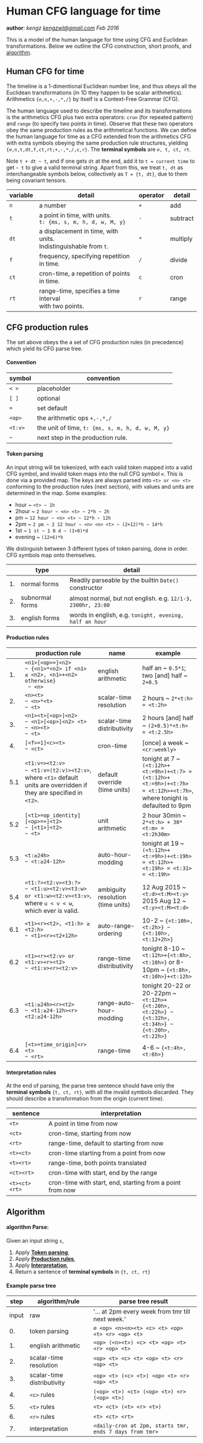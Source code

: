 # Human CFG language for time
**author**: *kengz kengzwl@gmail.com Feb 2016*

This is a model of the human language for time using CFG and Euclidean transformations. Below we outline the CFG construction, short proofs, and [algorithm](#algo).

## Human CFG for time

The timeline is a 1-dimentional Euclidean number line, and thus obeys all the Euclidean transformations (in 1D they happen to be scalar arithmetics). Arithmetics `{∅,n,+,-,*,/}` by itself is a Context-Free Grammar (CFG). 

The human language used to describe the timeline and its transformations is the arithmetics CFG plus two extra operators: `cron` (for repeated pattern) and `range` (to specify two points in time). Observe that these two operators obey the same production rules as the arithmetical functions. We can define the human language for time as a CFG extended from the arithmetics CFG with extra symbols obeying the same production rule structures, yielding `{∅,n,t,dt,f,ct,rt;+,-,*,/,c,r}`. The **terminal symbols** are `∅, t, ct, rt`. 

Note `t + dt ~ t`, and if one gets `dt` at the end, add it to `t = current time` to get `~ t` to give a valid terminal string. Apart from this, we treat `t, dt` as interchangeable symbols below, collectively as `T = {t, dt}`, due to them being covariant tensors.

| variable | detail | operator | detail |
|---|---|---|---|
|`n`| a number |`+`| add |
|`t`| a point in time, with units. <br> `t: {ms, s, m, h, d, w, M, y}` |`-`| subtract |
|`dt`| a displacement in time, with units. <br>Indistinguishable from `t`. |`*`| multiply |
|`f`| frequency, specifying repetition in time. |`/`| divide |
|`ct`| cron-time, a repetition of points in time. |`c`| cron |
|`rt`| range-time, specifies a time interval <br>with two points. |`r`| range |


## CFG production rules

The set above obeys the a set of CFG production rules (in precedence) which yield its CFG parse tree. 

#### Convention

| symbol | convention |
|---|---|
| `< >` | placeholder |
| `[ ]` | optional |
| `=` | set default |
| `<op>` | the arithmetic ops `+,-,*,/` |
| `<t:v>` | the unit of time, `t: {ms, s, m, h, d, w, M, y}` |
| `~` | next step in the production rule. |

#### <a name="tokenize"></a>Token parsing
An input string will be tokenized, with each valid token mapped into a valid CFG symbol, and invalid token maps into the null CFG symbol `∅`. This is done via a provided map. The keys are always parsed into `<t> or <n> <t>` conforming to the production rules (next section), with values and units are determined in the map. Some examples:

- hour ~ `<t> ~ 1h`
- 2hour ~ `2 hour ~ <n> <t> ~ 2*h ~ 2h`
- pm ~ `12 hour ~ <n> <t> ~ 12*h ~ 12h`
- 2pm ~ `2 pm ~ 2 12 hour ~ <n> <n> <t> ~ (2+12)*h ~ 14*h`
- 1st ~ `1 st ~ 1 0 d ~ (1+0)*d`
- evening ~ `(12+6)*h`

We distinguish between 3 different types of token parsing, done in order. CFG symbols map onto themselves.

| | type | detail |
|---|---|---|
|1.| normal forms | Readily parseable by the builtin `Date()` constructor |
|2.| subnormal forms | almost normal, but not english. e.g. `12/1-3, 2300hr, 23:00` |
|3.| english forms | words in english, e.g. `tonight, evening, half an hour` |

#### <a name="produce"></a>Production rules

| | production rule | name | example |
|---|---|---|---|
|1.| `<n1>[<op>=]<n2>`<br>`~ {<n1>*<n2> if <n1> ≤ <n2>, <n1>+<n2> otherwise}`<br>` ~ <n>` | english arithmetic | half an ~ `0.5*1`;<br>two [and] half ~ `2+0.5` |
|2.| `<n><t>`<br>`~ <n>*<t>`<br>`~ <t>` | scalar-time resolution | 2 hours ~ `2*<t:h> = <t:2h>` |
|3.| `<n1><t>[<op>]<n2>`<br>`~ <n1>[<op>]<n2> <t>`<br>`~ <n><t>`<br>`~ <t>` | scalar-time distributivity | 2 hours [and] half ~ `(2+0.5)*<t:h> = <t:2.5h>` |
|4.| `[<f>=1]<c><t>`<br>`~ <ct>` | cron-time | [once] a week ~ `<cr:weekly>` |
|5.1| `<t1:v=><t2:v>`<br>`~ <t1:v=(t2:v)><t2:v>`, where `<t1>` default units are overridden if they are specified in `<t2>`. | default override (time units) | tonight at 7 ~ `(<t:12h>+<t:=9h>)+<t:7> = (<t:12h>+<t:=9h>)+<t:7h> = <t:12h>+<t:7h>`, where tonight is defaulted to 9pm |
|5.2| `[<t1>=op_identity][<op>=+]<t2>`<br>`~ [<t1>]<t2>`<br>`~ <t>` | unit arithmetic | 2 hour 30min ~ `2*<t:h> + 30*<t:m> = <t:2h30m>` |
|5.3| `<t:≥24h>`<br>`~ <t:≥24-12h>` | auto-hour-modding | tonight at 19 ~ `(<t:12h>+<t:=9h>)+<t:19h> = <t:12h>+<t:19h> = <t:31> = <t:19h>` |
|5.4| `<t1:?><t2:v><t3:?>`<br>`~ <t1:u><t2:v><t3:w> or <t1:w><t2:v><t3:v>`,<br>where `u < v < w`, which ever is valid. | ambiguity resolution (time units) | 12 Aug 2015 ~ `<t:d><t:M><t:y>`<br>2015 Aug 12 ~ ` <t:y><t:M><t:d>` |
|6.1| `<t1><r><t2>, <t1:h> ≥ <t2:h>`<br>`~ <t1><r><t2+12h>` | auto-range-ordering | 10-2 ~ `{<t:10h>, <t:2h>} ~ {<t:10h>, <t:12+2h>}` |
|6.2| `<t1><r><t2:v> or <t1:v><r><t2>`<br>`~ <t1:v><r><t2:v>` | range-time distributivity | tonight 8-10 ~ `<t:12h>+{<t:8h>, <t:10h>}` or 8-10pm ~ `{<t:8h>, <t:10h>}+<t:12h>` |
|6.3| `<t1:≥24h><r><t2>`<br>`~ <t1:≥24-12h><r><t2:≥24-12h>` | range-auto-hour-modding | tonight 20-22 or 20-22pm ~ `<t:12h>+{<t:20h>, <t:22h>} ~ {<t:32h>, <t:34h>} ~ {<t:20h>, <t:22h>}`  |
|6.4| `[<t>=time_origin]<r><t>`<br>`~ <rt>` | range-time | 4-6 ~ `{<t:4h>, <t:6h>}` |


#### <a name="interpret"></a>Interpretation rules
At the end of parsing, the parse tree sentence should have only the **terminal symbols** `{t, ct, rt}`, with all the invalid symbols discarded. They should describe a transformation from the origin (current time).

| sentence | interpretation |
|---|---|
| `<t>` | A point in time from now |
| `<ct>` | cron-time, starting from now |
| `<rt>` | range-time, default to starting from now |
| `<t><ct>` | cron-time starting from a point from now |
| `<t><rt>` | range-time, both points translated |
| `<ct><rt>` | cron-time with start, end by the range |
| `<t><ct><rt>` | cron-time with start, end, starting from a point from now |



## <a name="algo"></a>Algorithm

#### algorithm Parse:
Given an input string `s`,

1. Apply [**Token parsing**](#tokenize),
2. Apply [**Production rules**](#produce),
3. Apply [**Interpretation**](#interpret),
4. Return a sentence of **terminal symbols** in `{t, ct, rt}`


#### Example parse tree

| step | algorithm/rule | parse tree result |
|---|---|---|
|input| raw | '... at 2pm every week from tmr till next week.' |
|0.| token parsing | `∅ <op> <n><n><t> <c> <t> <op> <t> <r> <op> <t>` |
|1.| english arithmetic | `<op> (<n><t>) <c> <t> <op> <t> <r> <op> <t>` |
|2.| scalar-time resolution | `<op> <t> <c> <t> <op> <t> <r> <op> <t>` |
|3.| scalar-time distributivity | `<op> <t> (<c> <t>) <op> <t> <r> <op> <t>` |
|4.| `<c>` rules | `(<op> <t>) <ct> (<op> <t>) <r> (<op> <t>)` |
|5.| `<t>` rules | `<t> <ct> (<t> <r> <t>)` |
|6.| `<r>` rules | `<t> <ct> <rt>` |
|7.| interpretation | `<daily-cron at 2pm, starts tmr, ends 7 days from tmr>` |
